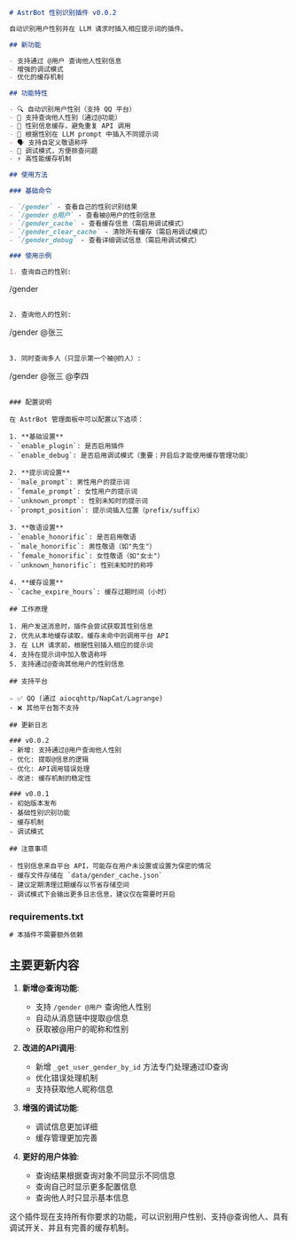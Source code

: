 
```markdown
# AstrBot 性别识别插件 v0.0.2

自动识别用户性别并在 LLM 请求时插入相应提示词的插件。

## 新功能

- 支持通过 @用户 查询他人性别信息
- 增强的调试模式
- 优化的缓存机制

## 功能特性

- 🔍 自动识别用户性别（支持 QQ 平台）
- 👥 支持查询他人性别（通过@功能）
- 💾 性别信息缓存，避免重复 API 调用
- 🎯 根据性别在 LLM prompt 中插入不同提示词
- 🗣️ 支持自定义敬语称呼
- 🐛 调试模式，方便排查问题
- ⚡ 高性能缓存机制

## 使用方法

### 基础命令

- `/gender` - 查看自己的性别识别结果
- `/gender @用户` - 查看被@用户的性别信息
- `/gender_cache` - 查看缓存信息（需启用调试模式）
- `/gender_clear_cache` - 清除所有缓存（需启用调试模式）
- `/gender_debug` - 查看详细调试信息（需启用调试模式）

### 使用示例

1. 查询自己的性别:
   ```
   /gender
   ```

2. 查询他人的性别:
   ```
   /gender @张三
   ```

3. 同时查询多人（只显示第一个被@的人）:
   ```
   /gender @张三 @李四
   ```

### 配置说明

在 AstrBot 管理面板中可以配置以下选项：

1. **基础设置**
   - `enable_plugin`: 是否启用插件
   - `enable_debug`: 是否启用调试模式（重要：开启后才能使用缓存管理功能）

2. **提示词设置**
   - `male_prompt`: 男性用户的提示词
   - `female_prompt`: 女性用户的提示词
   - `unknown_prompt`: 性别未知时的提示词
   - `prompt_position`: 提示词插入位置（prefix/suffix）

3. **敬语设置**
   - `enable_honorific`: 是否启用敬语
   - `male_honorific`: 男性敬语（如"先生"）
   - `female_honorific`: 女性敬语（如"女士"）
   - `unknown_honorific`: 性别未知时的称呼

4. **缓存设置**
   - `cache_expire_hours`: 缓存过期时间（小时）

## 工作原理

1. 用户发送消息时，插件会尝试获取其性别信息
2. 优先从本地缓存读取，缓存未命中则调用平台 API
3. 在 LLM 请求前，根据性别插入相应的提示词
4. 支持在提示词中加入敬语称呼
5. 支持通过@查询其他用户的性别信息

## 支持平台

- ✅ QQ (通过 aiocqhttp/NapCat/Lagrange)
- ❌ 其他平台暂不支持

## 更新日志

### v0.0.2
- 新增: 支持通过@用户查询他人性别
- 优化: 提取@信息的逻辑
- 优化: API调用错误处理
- 改进: 缓存机制的稳定性

### v0.0.1
- 初始版本发布
- 基础性别识别功能
- 缓存机制
- 调试模式

## 注意事项

- 性别信息来自平台 API，可能存在用户未设置或设置为保密的情况
- 缓存文件存储在 `data/gender_cache.json`
- 建议定期清理过期缓存以节省存储空间
- 调试模式下会输出更多日志信息，建议仅在需要时开启
```

### requirements.txt

```txt
# 本插件不需要额外依赖
```

## 主要更新内容

1. **新增@查询功能**:
   - 支持 `/gender @用户` 查询他人性别
   - 自动从消息链中提取@信息
   - 获取被@用户的昵称和性别

2. **改进的API调用**:
   - 新增 `_get_user_gender_by_id` 方法专门处理通过ID查询
   - 优化错误处理机制
   - 支持获取他人昵称信息

3. **增强的调试功能**:
   - 调试信息更加详细
   - 缓存管理更加完善

4. **更好的用户体验**:
   - 查询结果根据查询对象不同显示不同信息
   - 查询自己时显示更多配置信息
   - 查询他人时只显示基本信息

这个插件现在支持所有你要求的功能，可以识别用户性别、支持@查询他人、具有调试开关、并且有完善的缓存机制。

